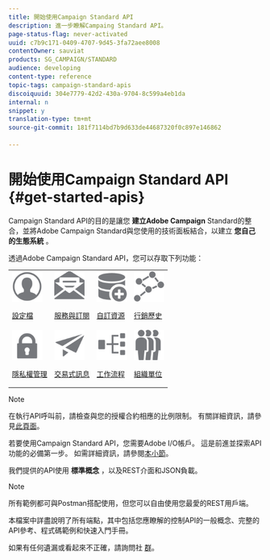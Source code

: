 ```yaml
---
title: 開始使用Campaign Standard API
description: 進一步瞭解Campaing Standard API。
page-status-flag: never-activated
uuid: c7b9c171-0409-4707-9d45-3fa72aee8008
contentOwner: sauviat
products: SG_CAMPAIGN/STANDARD
audience: developing
content-type: reference
topic-tags: campaign-standard-apis
discoiquuid: 304e7779-42d2-430a-9704-8c599a4eb1da
internal: n
snippet: y
translation-type: tm+mt
source-git-commit: 181f7114bd7b9d633de44687320f0c897e146862

---
```



# 開始使用Campaign Standard API {#get-started-apis}

Campaign Standard API的目的是讓您 **建立Adobe Campaign** Standard的整合，並將Adobe Campaign Standard與您使用的技術面板結合，以建立 **您自己的生態系統** 。

透過Adobe Campaign Standard API，您可以存取下列功能：

<table><tr>
 <td valign="top"><a href="../../api/using/retrieving-profiles.md"><img width="60px" alt="條件" src="assets/icon_profile.svg"/></a><p><a href="../../api/using/retrieving-profiles.md">設定檔</a></p></td>
<td valign="top"><a href="../../api/using/creating-a-service.md"><img width="60px" alt="條件" src="assets/icon_services.svg"/></a><p><a href="../../api/using/creating-a-service.md">服務與訂閱</a></p></td>
<td valign="top"><a href="../../api/using/interacting-with-custom-resources.md"><img width="60px" alt="條件" src="assets/icon_customresources.svg"/></a><p><a href="../../api/using/interacting-with-custom-resources.md">自訂資源</a></p></td>
<td valign="top"><a href="../../api/using/interacting-with-marketing-history.md"><img width="60px" alt="條件" src="assets/icon_marketinghistory.svg"/></a><p><a href="../../api/using/interacting-with-marketing-history.md">行銷歷史</a></p></td>
</tr>
<tr>
<td valign="top"><a href="../../api/using/creating-a-privacy-request.md"><img width="60px" alt="條件" src="assets/icon_privacy.svg"/></a><p><a href="../../api/using/creating-a-privacy-request.md">隱私權管理</a></p></td>
<td valign="top"><a href="../../api/using/managing-transactional-messages.md"><img width="60px" alt="條件" src="assets/icon_transactionalmessage.svg"/></a><p><a href="../../api/using/managing-transactional-messages.md">交易式訊息</a></p></td>
<td valign="top"><a href="../../api/using/controlling-a-workflow.md"><img width="60px" alt="條件" src="assets/icon_workflows.svg"/></a><p><a href="../../api/using/controlling-a-workflow.md">工作流程</a></p></td>
<td valign="top"><a href="../../api/using/retrieving-an-organizational-unit.md"><img width="60px" alt="條件" src="assets/icon_units.svg"/></a><p><a href="../../api/using/retrieving-an-organizational-unit.md">組織單位</a></p></td>
</tr></table>

>[!NOTE]
>
>在執行API呼叫前，請檢查與您的授權合約相應的比例限制。 有關詳細資訊，請參見[此頁面](https://helpx.adobe.com/legal/product-descriptions/campaign-standard.html#ITInfrastructureResourcesbyActiveProfilesTiers)。

若要使用Campaign Standard API，您需要Adobe I/O帳戶。 這是前進並探索API功能的必備第一步。
如需詳細資訊，請參閱[本小節](../../api/using/setting-up-api-access.md)。

我們提供的API使用 **標準概念** ，以及REST介面和JSON負載。

>[!NOTE]
>
>所有範例都可與Postman搭配使用，但您可以自由使用您最愛的REST用戶端。

本檔案中詳盡說明了所有端點，其中包括您應瞭解的控制API的一般概念、完整的API參考、程式碼範例和快速入門手冊。

如果有任何遺漏或看起來不正確，請詢問社 [群](https://help-forums.adobe.com/content/adobeforums/en/campaign-forum/adobe-campaign.html)。

